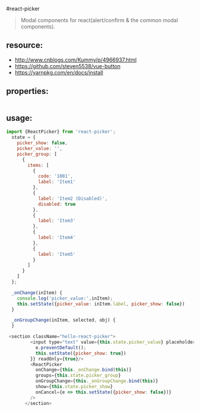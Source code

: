 #react-picker
> Modal components for react(alert/confirm &amp; the common modal components).


## resource:
+ http://www.cnblogs.com/Kummy/p/4966937.html
+ https://github.com/steven5538/vue-button
+ https://yarnpkg.com/en/docs/install


## properties:
```javascript

```


## usage:
```javascript
import {ReactPicker} from 'react-picker';
  state = {
    picker_show: false,
    picker_value: '',
    picker_group: [
      {
        items: [
          {
            code: '1001',
            label: 'Item1'
          },
          {
            label: 'Item2 (Disabled)',
            disabled: true
          },
          {
            label: 'Item3'
          },
          {
            label: 'Item4'
          },
          {
            label: 'Item5'
          }
        ]
      }
    ]
  };

  _onChange(inItem) {
    console.log('picker_value:',inItem);
    this.setState({picker_value: inItem.label, picker_show: false})
  }

  _onGroupChange(inItem, selected, obj) {
  }

 <section className="hello-react-picker">
         <input type="text" value={this.state.picker_value} placeholder="select item" onClick={e => {
           e.preventDefault();
           this.setState({picker_show: true})
         }} readOnly={true}/>
         <ReactPicker
           onChange={this._onChange.bind(this)}
           groups={this.state.picker_group}
           onGroupChange={this._onGroupChange.bind(this)}
           show={this.state.picker_show}
           onCancel={e => this.setState({picker_show: false})}
         />
       </section>
```
